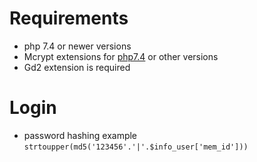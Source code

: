
# Requirements
  - php 7.4 or newer versions
  - Mcrypt extensions for [php7.4](https://pecl.php.net/package/mcrypt/1.0.3/windows) or other versions
  - Gd2 extension is required


# Login 
- password hashing example `strtoupper(md5('123456'.'|'.$info_user['mem_id']))`